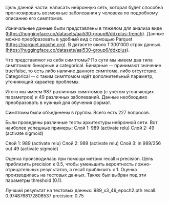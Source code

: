 Цель данной части: написать нейронную сеть, которая будет способна прогнозировать возможные заболевания у человека по подробному описанию его симптомов. 

Изначальные данные были представлены в тяжелом для анализа виде (https://huggingface.co/datasets/aai530-group6/ddxplus-french). Данные можно преобразовать в удобный вид с помощью Parquet (https://parquet.apache.org).
В датасете около 1'300'000 строк данных.
(https://huggingface.co/datasets/aai530-group6/ddxplus). 

Что представляют из себя симптомы? По сути мы имеем два типа симптомов: бинарные и categorical.
Бинарные -- принимают значение true/false, то есть либо наличие данного симптома, либо отсутствие. 
Сategorical -- с таким симптомом идёт дополнительный параметр, уточняющий характер проблемы.

Итого мы имеем 987 различных симптомов (с учётом уточняющих параметров) и 49 различных заболеваний. Данные необходимо преобразовать в нужный для обучения формат. 

Симптомы были объединены в группы. Всего есть 227 вопросов. 

Были проведены различные тесты архитектуры нейронной сети. Вот наиболее успешные примеры:
Слой 1: 989 (activate relu) Слой 2: 49 (activate sigmoid)

Слой 1: 989 (activate relu) Слой 2: 989 (activate relu) Слой 3: in 989/256 out 49 (activate sigmoid)

Оценка производилась при помощи метрик recall и precision. Цель приблизить precision к 0.5, чтобы уменьшить вероятность ложно-отрицательных результатов, а recall приблизить к 1. Оценка производилась на тестовых данных. Также был выбран под эти параметры threshold (0.1). 

Лучший результат на тестовых данных:
989_x3_49_epoch2.pth
recall: 0.9748768172806537
precision: 0.75